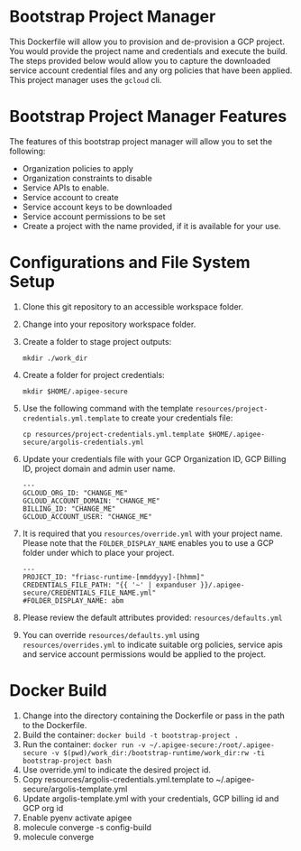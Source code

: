 
# Bootstrap Project Manager
This Dockerfile will allow you to provision and de-provision a GCP project. You
would provide the project name and credentials and execute the build. The steps
provided below would allow you to capture the downloaded service account credential 
files and any org policies that have been applied. This project manager uses 
the `gcloud` cli.

# Bootstrap Project Manager Features
The features of this bootstrap project manager will allow you to set the following: 
- Organization policies to apply
- Organization constraints to disable
- Service APIs to enable.
- Service account to create
- Service account keys to be downloaded
- Service account permissions to be set
- Create a project with the name provided, if it is available for your use.

# Configurations and File System Setup
1. Clone this git repository to an accessible workspace folder.
2. Change into your repository workspace folder.
3. Create a folder to stage project outputs:

       mkdir ./work_dir

4. Create a folder for project credentials: 

       mkdir $HOME/.apigee-secure

5. Use the following command with the template `resources/project-credentials.yml.template` to create your 
   credentials file: 

       cp resources/project-credentials.yml.template $HOME/.apigee-secure/argolis-credentials.yml

6. Update your credentials file with your GCP Organization ID, GCP Billing ID, project domain and admin user name.

       ---
       GCLOUD_ORG_ID: "CHANGE_ME"
       GCLOUD_ACCOUNT_DOMAIN: "CHANGE_ME"
       BILLING_ID: "CHANGE_ME"
       GCLOUD_ACCOUNT_USER: "CHANGE_ME"

7. It is required that you `resources/override.yml` with your project name. 
   Please note that the `FOLDER_DISPLAY_NAME` enables you to use a GCP folder under which to place your project. 

       ---
       PROJECT_ID: "friasc-runtime-[mmddyyy]-[hhmm]"
       CREDENTIALS_FILE_PATH: "{{ '~' | expanduser }}/.apigee-secure/CREDENTIALS_FILE_NAME.yml"
       #FOLDER_DISPLAY_NAME: abm


8. Please review the default attributes provided: `resources/defaults.yml` 

9. You can override `resources/defaults.yml` using `resources/overrides.yml` to indicate suitable org policies, service apis and service account permissions would be applied to the project.

# Docker Build
1. Change into the directory containing the Dockerfile or pass in the path to the Dockerfile.
2. Build the container: `docker build -t bootstrap-project .`
3. Run the container: `docker run -v ~/.apigee-secure:/root/.apigee-secure -v $(pwd)/work_dir:/bootstrap-runtime/work_dir:rw -ti bootstrap-project bash`
4. Use override.yml to indicate the desired project id.
5. Copy resources/argolis-credentials.yml.template to ~/.apigee-secure/argolis-template.yml
6. Update argolis-template.yml with your credentials, GCP billing id and GCP org id
7. Enable pyenv activate apigee
8. molecule converge -s config-build
9. molecule converge 